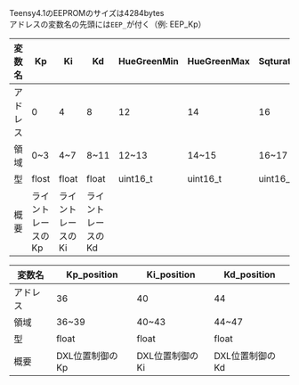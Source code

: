 Teensy4.1のEEPROMのサイズは4284bytes  
アドレスの変数名の先頭には`EEP_`が付く（例: EEP_Kp）

| 変数名 |  Kp  |  Ki  |  Kd  | HueGreenMin | HueGreenMax | SqturationGreenMin | ValueGreenMin | HueRedMin | HueRedMax | SqturationRedMin | ValueRedMin | startingTilt | FloorProtrusion | LoadCell_isPressed |
| --- | --- | --- | --- | --- | --- | --- | --- | --- | --- | --- | --- | --- | --- | --- |
| アドレス | 0 | 4 | 8 | 12 | 14 | 16 | 18 | 20 | 22 | 24 | 26 | 28 | 32 | 34 |
| 領域 | 0~3 | 4~7 | 8~11 | 12~13 | 14~15 | 16~17 | 18~19 | 20~21 | 22~23 | 24~25 | 26~27 | 28~31 | 32~33 | 34~35 |
| 型 | flost |  float  |  float  | uint16_t | uint16_t | uint16_t | uint16_t | uint16_t | uint16_t | uint16_t | uint16_t |  float  | uint16_t | int16_t |
| 概要 |  ライントレースのKp  |  ライントレースのKi  |  ライントレースのKd  |  |  |  |  |  |  |  |  | 傾き始めたときの加速度 | バンプないし坂を検知したとする床との距離 | 左右のロードセルにかかる力の合力で押されたと判断する基準 |

| 変数名 | Kp_position | Ki_position  | Kd_position  |
| ----- | ----------- | ------------ | ------------ |
| アドレス |     36    |     40       |     44       |
| 領域 |     36~39     |   40~43      |    44~47     |
| 型 |      float      |    float     |     float    |
| 概要 |DXL位置制御のKp |DXL位置制御のKi|DXL位置制御のKd|